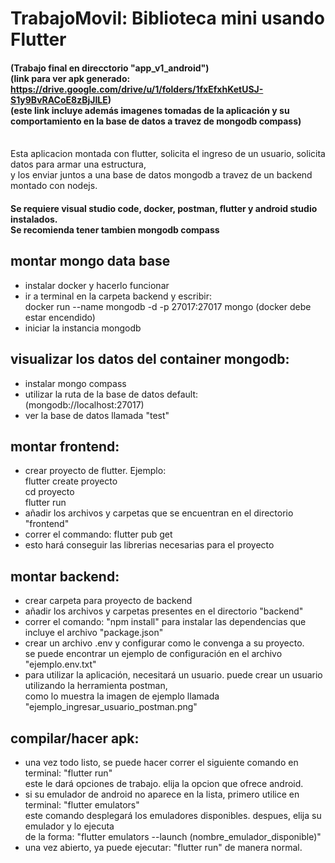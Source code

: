 # TrabajoMovil: Biblioteca mini usando Flutter
#### (Trabajo final en direcctorio "app_v1_android")<br>(link para ver apk generado: <https://drive.google.com/drive/u/1/folders/1fxEfxhKetUSJ-S1y9BvRACoE8zBjJILE>)<br>(este link incluye además imagenes tomadas de la aplicación y su comportamiento en la base de datos a travez de mongodb compass)
<br>
Esta aplicacion montada con flutter, solicita el ingreso de un usuario, solicita datos para armar una estructura,
<br>y los enviar juntos a una base de datos mongodb a travez de un backend montado con nodejs.

#### Se requiere visual studio code, docker, postman, flutter y android studio instalados.<br> Se recomienda tener tambien mongodb compass

## montar mongo data base
- instalar docker y hacerlo funcionar
- ir a terminal en la carpeta backend y escribir:<br>
   docker run --name mongodb -d -p 27017:27017 mongo
 (docker debe estar encendido)
- iniciar la instancia mongodb
## visualizar los datos del container mongodb:
- instalar mongo compass
- utilizar la ruta de la base de datos default:<br>
  (mongodb://localhost:27017)
- ver la base de datos llamada "test"
## montar frontend:
- crear proyecto de flutter. Ejemplo: <br>
flutter create proyecto<br>
cd proyecto<br>
flutter run
- añadir los archivos y carpetas que se encuentran en el directorio "frontend"
- correr el commando: flutter pub get
- esto hará conseguir las librerias necesarias para el proyecto
## montar backend:
- crear carpeta para proyecto de backend
- añadir los archivos y carpetas presentes en el directorio "backend"
- correr el comando: "npm install"  para instalar las dependencias que incluye el archivo "package.json"
- crear un archivo .env y configurar como le convenga a su proyecto.<br>
se puede encontrar un ejemplo de configuración en el archivo "ejemplo.env.txt"
- para utilizar la aplicación, necesitará un usuario. puede crear un usuario utilizando la herramienta postman,<br>
como lo muestra la imagen de ejemplo llamada "ejemplo_ingresar_usuario_postman.png"
## compilar/hacer apk:
- una vez todo listo, se puede hacer correr el siguiente comando en terminal: "flutter run"<br>
este le dará opciones de trabajo. elija la opcion que ofrece android.
- si su emulador de android no aparece en la lista, primero utilice en terminal: "flutter emulators"<br>
este comando desplegará los emuladores disponibles. despues, elija su emulador y lo ejecuta<br>
de la forma: "flutter emulators --launch (nombre_emulador_disponible)"
- una vez abierto, ya puede ejecutar: "flutter run" de manera normal.
